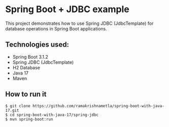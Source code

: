 # Spring Boot + JDBC example

This project demonstrates how to use Spring JDBC (JdbcTemplate) for database operations in Spring Boot applications.

## Technologies used:
* Spring Boot 3.1.2
* Spring JDBC (JdbcTemplate)
* H2 Database
* Java 17
* Maven

## How to run it
```
$ git clone https://github.com/ramakrishnametla/spring-boot-with-java-17.git
$ cd spring-boot-with-java-17/spring-jdbc
$ mvn spring-boot:run
```

